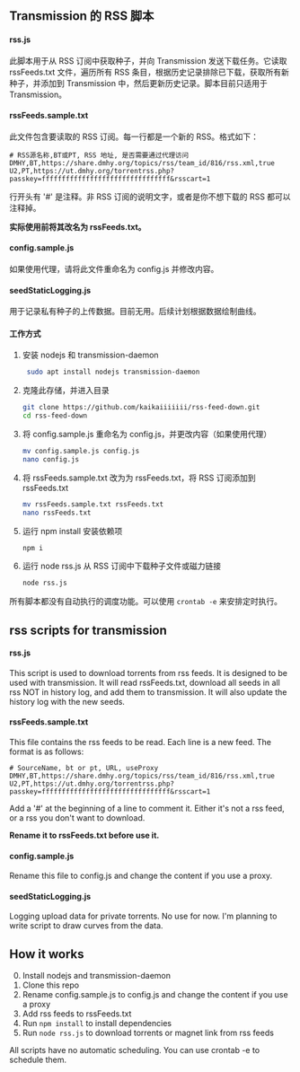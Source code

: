 ## Transmission 的 RSS 脚本

#### rss.js
此脚本用于从 RSS 订阅中获取种子，并向 Transmission 发送下载任务。它读取 rssFeeds.txt 文件，遍历所有 RSS 条目，根据历史记录排除已下载，获取所有新种子，并添加到 Transmission 中，然后更新历史记录。脚本目前只适用于 Transmission。

#### rssFeeds.sample.txt

此文件包含要读取的 RSS 订阅。每一行都是一个新的 RSS。格式如下：
```
# RSS源名称,BT或PT, RSS 地址, 是否需要通过代理访问
DMHY,BT,https://share.dmhy.org/topics/rss/team_id/816/rss.xml,true
U2,PT,https://ut.dmhy.org/torrentrss.php?passkey=ffffffffffffffffffffffffffffffff&rsscart=1
```
行开头有 '#' 是注释。非 RSS 订阅的说明文字，或者是你不想下载的 RSS 都可以注释掉。

**实际使用前将其改名为 rssFeeds.txt。**

#### config.sample.js
如果使用代理，请将此文件重命名为 config.js 并修改内容。

#### seedStaticLogging.js
用于记录私有种子的上传数据。目前无用。后续计划根据数据绘制曲线。

#### 工作方式
1. 安装 nodejs 和 transmission-daemon
   ```bash
    sudo apt install nodejs transmission-daemon
    ```
2. 克隆此存储，并进入目录
    ```bash
    git clone https://github.com/kaikaiiiiiii/rss-feed-down.git
    cd rss-feed-down
    ```
3. 将 config.sample.js 重命名为 config.js，并更改内容（如果使用代理）
    ```bash
    mv config.sample.js config.js
    nano config.js
    ```
4. 将 rssFeeds.sample.txt 改为为 rssFeeds.txt，将 RSS 订阅添加到 rssFeeds.txt
    ```bash
    mv rssFeeds.sample.txt rssFeeds.txt
    nano rssFeeds.txt
    ```
5. 运行 npm install 安装依赖项
    ```bash
    npm i
    ```
6. 运行 node rss.js 从 RSS 订阅中下载种子文件或磁力链接
    ```bash
    node rss.js
    ```

所有脚本都没有自动执行的调度功能。可以使用 `crontab -e` 来安排定时执行。





## rss scripts for transmission 

#### rss.js

This script is used to download torrents from rss feeds. It is designed to be used with transmission. It will read rssFeeds.txt, download all seeds in all rss NOT in history log, and add them to transmission. It will also update the history log with the new seeds.

#### rssFeeds.sample.txt

This file contains the rss feeds to be read. Each line is a new feed. The format is as follows:
```
# SourceName, bt or pt, URL, useProxy
DMHY,BT,https://share.dmhy.org/topics/rss/team_id/816/rss.xml,true
U2,PT,https://ut.dmhy.org/torrentrss.php?passkey=ffffffffffffffffffffffffffffffff&rsscart=1
```
Add a '#' at the beginning of a line to comment it. Either it's not a rss feed, or a rss you don't want to download.

**Rename it to rssFeeds.txt before use it.**

#### config.sample.js

Rename this file to config.js and change the content if you use a proxy.

#### seedStaticLogging.js

Logging upload data for private torrents. No use for now. I'm planning to write script to draw curves from the data.

## How it works

0. Install nodejs and transmission-daemon
1. Clone this repo
2. Rename config.sample.js to config.js and change the content if you use a proxy
3. Add rss feeds to rssFeeds.txt
4. Run `npm install` to install dependencies
5. Run `node rss.js` to download torrents or magnet link from rss feeds

All scripts have no automatic scheduling. You can use crontab -e to schedule them.